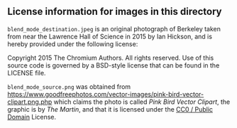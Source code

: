 ## License information for images in this directory

`blend_mode_destination.jpeg` is an original photograph of Berkeley
taken from near the Lawrence Hall of Science in 2015 by Ian Hickson,
and is hereby provided under the following license:

   Copyright 2015 The Chromium Authors. All rights reserved.
   Use of this source code is governed by a BSD-style license that can be
   found in the LICENSE file.


`blend_mode_source.png` was obtained from
<https://www.goodfreephotos.com/vector-images/pink-bird-vector-clipart.png.php>
which claims the photo is called _Pink Bird Vector Clipart_, the
graphic is by _The Martin_, and that it is licensed under the [CC0 /
Public Domain](https://creativecommons.org/licenses/publicdomain/)
License.
